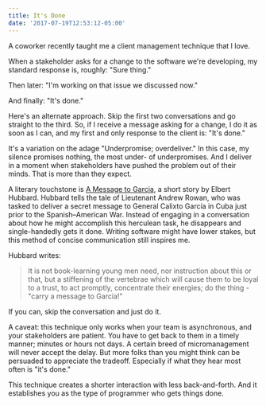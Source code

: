 ```yaml
---
title: It's Done
date: '2017-07-19T12:53:12-05:00'
---
```


A coworker recently taught me a client management technique that I love.

When a stakeholder asks for a change to the software we're developing, my
standard response is, roughly: "Sure thing."

Then later: "I'm working on that issue we discussed now."

And finally: "It's done."

Here's an alternate approach. Skip the first two conversations and go straight
to the third. So, if I receive a message asking for a change, I do it as soon as
I can, and my first and only response to the client is: "It's done."

It's a variation on the adage "Underpromise; overdeliver." In this case, my silence
promises nothing, the most under- of underpromises. And I deliver in a moment
when stakeholders have pushed the problem out of their minds. That is more than
they expect.

A literary touchstone is [A Message to Garcia][message], a short story by
Elbert Hubbard. Hubbard tells the tale of Lieutenant Andrew Rowan, who was
tasked to deliver a secret message to General Calixto García in Cuba just prior
to the Spanish–American War. Instead of engaging in a conversation
about how he might accomplish this herculean task, he disappears and
single-handedly gets it done. Writing software might have lower stakes, but this
method of concise communication still inspires me.

Hubbard writes:

> It is not book-learning young men need, nor instruction about this or that,
> but a stiffening of the vertebrae which will cause them to be loyal to a
> trust, to act promptly, concentrate their energies; do the thing - "carry a
> message to Garcia!"

If you can, skip the conversation and just do it.

A caveat: this technique only works when your team is asynchronous, and your
stakeholders are patient. You have to get back to them in a timely manner;
minutes or hours not days. A certain breed of micromanagement will never accept
the delay. But more folks than you might think can be persuaded to appreciate the
tradeoff. Especially if what they hear most often is "it's done."

This technique creates a shorter interaction with less back-and-forth. And it
establishes you as the type of programmer who gets things done.

[message]: https://courses.csail.mit.edu/6.803/pdf/hubbard1899.pdf
